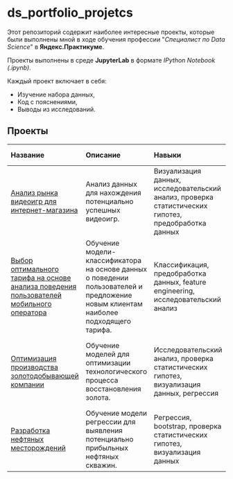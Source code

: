 # ds_portfolio_projetcs
Этот репозиторий содержит наиболее интересные проекты, которые были выполнены мной в ходе обучения профессии "*Специалист по Data Science*" в **Яндекс.Практикуме**.

Проекты выполнены в среде **JupyterLab** в формате *IPython Notebook (.ipynb)*.

Каждый проект включает в себя:
- Изучение набора данных,
- Код с пояснениями,
- Выводы из исследований.

## Проекты

|Название|Описание|Навыки|Используемые библиотеки| 
|:-------|:-------|:-----|:----------------------|
| [Анализ рынка видеоигр для интернет-магазина](https://github.com/BcVlad/ds_portfolio_projects/tree/main/Анализ%20рынка%20видеоигр%20для%20интернет-магазина) | Анализ данных для нахождения потенциально успешных видеоигр. | Визуализация данных, исследовательский анализ, проверка статистических гипотез, предобработка данных | *pandas, NumPy, matplotlib, Seaborn, SciPy* |
| [Выбор оптимального тарифа на основе анализа поведения пользователей мобильного оператора](https://github.com/BcVlad/ds_portfolio_projects/tree/main/Выбор%20оптимального%20тарифа%20на%20основе%20анализа%20поведения%20пользователей%20мобильного%20оператора) | Обучение модели-классификатора на основе данных о поведении пользователей и предложение новым клиентам наиболее подходящего тарифа. | Классификация, предобработка данных, feature engineering, исследовательский анализ | *pandas, NumPy, scikit-learn, matplotlib* |
| [Оптимизация производства золотодобывающей компании](https://github.com/BcVlad/ds_portfolio_projects/tree/main/Оптимизация%20производства%20золотодобывающей%20компании) | Обучение моделей для оптимизации технологического процесса восстановления золота. | Исследовательский анализ, проверка статистических гипотез, визуализация данных, регрессия | *pandas, NumPy, matplotlib, Seaborn, SciPy, scikit-learn, CatBoost, LightGBM, XGBoost* |
|[Разработка нефтяных месторождений](https://github.com/BcVlad/ds_portfolio_projects/tree/main/Разработка%20нефтяных%20месторождений)| Обучение модели регрессии для выявления потенциально прибыльных нефтяных скважин. | Регрессия, bootstrap, проверка статистических гипотез, визуализация данных | *pandas, NumPy, scikit-learn, matplotlib, Seaborn, SciPy* |
